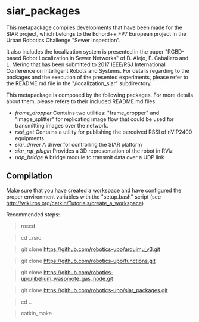 # siar_packages

This metapackage compiles developments that have been made for the SIAR project, which belongs to the Echord++ FP7 European project in the Urban Robotics Challenge "Sewer Inspection".

It also includes the localization system is presented in the paper "RGBD-based Robot Localization in Sewer Networks" of D. Alejo, F. Caballero and L. Merino that has been submitted to 2017 IEEE/RSJ International Conference on Intelligent Robots and Systems. For details regarding to the packages and the execution of the presented experiments, please refer to the README.md file in the "/localization_siar" subdirectory.

This metapackage is composed by the following packages. For more details about them, please refere to their included README.md files:

* *frame_dropper* Contains two utilities: "frame_dropper" and "image_splitter" for replicating image flow that could be used for transmitting images over the network.
* *rssi_get* Contains a utility for publishing the perceived RSSI of nVIP2400 equipments
* *siar_driver* A driver for controlling the SIAR platform
* *siar_rqt_plugin* Provides a 3D representation of the robot in RViz
* *udp_bridge* A bridge module to transmit data over a UDP link

## Compilation

Make sure that you have created a workspace and have configured the proper environment variables with the "setup.bash" script (see http://wiki.ros.org/catkin/Tutorials/create_a_workspace)

Recommended steps:

 > roscd 
 
 > cd ../src
  
 > git clone https://github.com/robotics-upo/arduimu_v3.git
 
 > git clone https://github.com/robotics-upo/functions.git

 > git clone https://github.com/robotics-upo/libelium_waspmote_gas_node.git
 
 > git clone https://github.com/robotics-upo/siar_packages.git
 
 > cd ..
 
 > catkin_make
